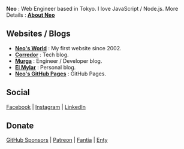 __Neo__ : Web Engineer based in Tokyo. I love JavaScript / Node.js. More Details : __[About Neo](https://neos21.github.io/about/)__


## Websites / Blogs

- __[Neo's World](http://neo.s21.xrea.com/)__ : My first website since 2002.
- __[Corredor](https://neos21.hatenablog.com/)__ : Tech blog.
- __[Murga](https://neos21.hatenablog.jp/)__ : Engineer / Developer blog.
- __[El Mylar](https://neos21.hateblo.jp/)__ : Personal blog.
- __[Neo's GitHub Pages](https://neos21.github.io/)__ : GitHub Pages.


## Social

[Facebook](https://www.facebook.com/Neos21) | [Instagram](https://www.instagram.com/Neos21) | [LinkedIn](https://www.linkedin.com/in/Neos21)


## Donate

[GitHub Sponsors](https://github.com/sponsors/Neos21) | [Patreon](https://www.patreon.com/Neos21) | [Fantia](https://fantia.jp/Neos21) | [Enty](https://enty.jp/Neos21)
